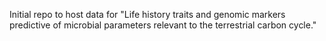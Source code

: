 Initial repo to host data for "Life history traits and genomic markers predictive of microbial parameters relevant to the terrestrial carbon cycle."

